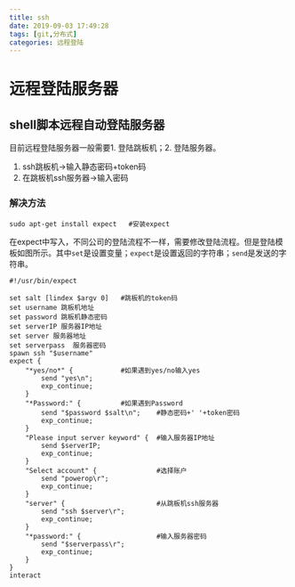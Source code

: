 ```yaml
---
title: ssh
date: 2019-09-03 17:49:28
tags: [git,分布式]
categories: 远程登陆
---
```


# 远程登陆服务器

## shell脚本远程自动登陆服务器

目前远程登陆服务器一般需要1. 登陆跳板机；2. 登陆服务器。

1. ssh跳板机->输入静态密码+token码
2. 在跳板机ssh服务器->输入密码

### 解决方法

```shell
sudo apt-get install expect   #安装expect
```

在expect中写入，不同公司的登陆流程不一样，需要修改登陆流程。但是登陆模板如图所示。其中`set`是设置变量；`expect`是设置返回的字符串；`send`是发送的字符串。

```shell
#!/usr/bin/expect

set salt [lindex $argv 0]   #跳板机的token码
set username 跳板机地址
set password 跳板机静态密码
set serverIP 服务器IP地址
set server 服务器地址
set serverpass  服务器密码
spawn ssh "$username"
expect {
    "*yes/no*" {            #如果遇到yes/no输入yes
        send "yes\n";
        exp_continue;
    }
    "*Password:" {          #如果遇到Password
        send "$password $salt\n";    #静态密码+' '+token密码
        exp_continue;
    }
    "Please input server keyword" {  #输入服务器IP地址
        send $serverIP;
        exp_continue;
    }
    "Select account" {               #选择账户
        send "powerop\r";
        exp_continue;
    }
    "server" {                       #从跳板机ssh服务器    
        send "ssh $server\r";
        exp_continue;
    }
    "*password:" {                   #输入服务器密码
        send "$serverpass\r";
        exp_continue;
    }
}
interact
```

